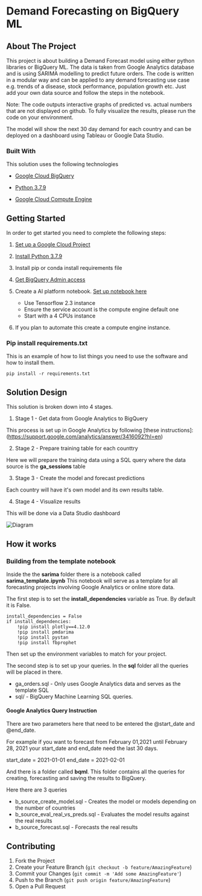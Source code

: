 # Demand Forecasting on BigQuery ML

## About The Project

This project is about building a Demand Forecast model using either python libraries or BigQuery ML. The data is taken from Google Analytics database and is using SARIMA modelling to predict future orders. The code is written in a modular way and can be applied to any demand forecasting use case e.g. trends of a disease, stock performance, population growth etc. Just add your own data source and follow the steps in the notebook. 

Note: The code outputs interactive graphs of predicted vs. actual numbers that are not displayed on github. To fully visualize the results, please run the code on your environment.

The model will show the next 30 day demand for each country and can be deployed on a dashboard using Tableau or Google Data Studio. 


### Built With

This solution uses the following technologies



*  [Google Cloud BigQuery](https://cloud.google.com/bigquery/docs)



*  [Python 3.7.9](https://www.python.org/downloads/release/python-379/)


* [Google Cloud Compute Engine](https://cloud.google.com/compute)

## Getting Started

In order to get started you need to complete the following steps:

1. [Set up a Google Cloud Project](https://developers.google.com/gsuite/marketplace/create-gcp-project)
2. [Install Python 3.7.9](https://www.python.org/downloads/release/python-379/)
3. Install pip or conda install requirements file
4. [Get BigQuery Admin access](https://cloud.google.com/bigquery/docs/access-control)
5. Create a AI platform notebook.
   [Set up notebook here](https://cloud.google.com/ai-platform/notebooks/docs/create-new)
   
     * Use Tensorflow 2.3 instance
     * Ensure the service account is the compute engine default one
     * Start with a 4 CPUs instance
    
6. If you plan to automate this create a compute engine instance. 

### Pip install requirements.txt

This is an example of how to list things you need to use the software and how to install them.

  ```
  pip install -r requirements.txt
  ```

## Solution Design

This solution is broken down into 4 stages.

1. Stage 1 - Get data from Google Analytics to BigQuery

This process is set up in Google Analytics by following [these instructions]:(https://support.google.com/analytics/answer/3416092?hl=en)

2. Stage 2 - Prepare training table for each counttry

Here we will prepare the training data using a SQL query where the data source is the **ga_sessions** table

3. Stage 3 - Create the model and forecast predictions

Each country will have it's own model and its own results table. 

4. Stage 4 - Visualize results

This will be done via a Data Studio dashboard

[Data Studio Link]: (https://datastudio.google.com/reporting/712ce595-a4c1-48b5-aa85-24268902739b)

![Diagram](images/demand_forecast.png)

## How it works


### Building from the template notebook 
Inside the the **sarima** folder there is a notebook called **sarima_template.ipynb** This notebook will serve as a template for all forecasting projects involving Google Analytics or online store data. 

The first step is to set the **install_dependencies** variable as True. By default it is False.

```
install_dependencies = False
if install_dependencies:
    !pip install plotly==4.12.0
    !pip install pmdarima
    !pip install pystan
    !pip install fbprophet
```

Then set up the environment variables to match for your project.

The second step is to set up your queries. In the **sql** folder all the queries will be placed in there.

* ga_orders.sql - Only uses Google Analytics data and serves as the template SQL
* sql/ - BigQuery Machine Learning SQL queries.



#### Google Analytics Query Instruction

There are two parameters here that need to be entered the @start_date and @end_date. 

For example if you want to forecast from February 01,2021 until February 28, 2021 your start_date and end_date need the last 30 days. 

start_date = 2021-01-01
end_date = 2021-02-01


And there is a folder called **bqml**. This folder contains all the queries for creating, forecasting and saving the results to BigQuery. 

Here there are 3 queries

* b_source_create_model.sql - Creates the model or models depending on the number of countries
* b_source_eval_real_vs_preds.sql - Evaluates the model results against the real results
* b_source_forecast.sql - Forecasts the real results


## Contributing

1. Fork the Project
2. Create your Feature Branch (`git checkout -b feature/AmazingFeature`)
3. Commit your Changes (`git commit -m 'Add some AmazingFeature'`)
4. Push to the Branch (`git push origin feature/AmazingFeature`)
5. Open a Pull Request

